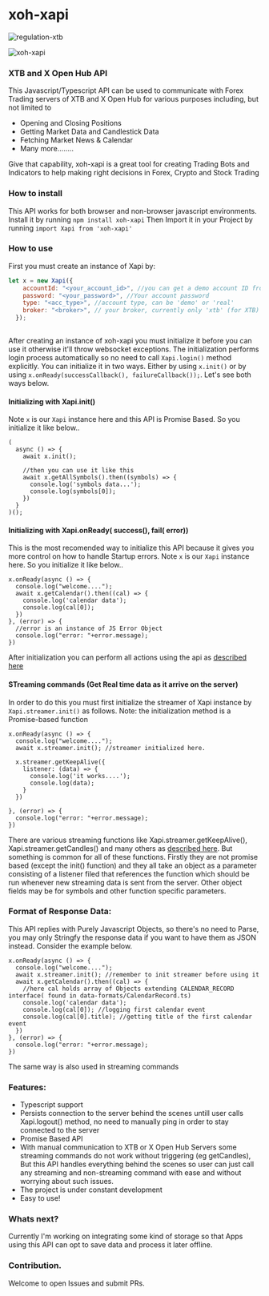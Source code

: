 # xoh-xapi


![regulation-xtb](https://user-images.githubusercontent.com/28900892/168629204-a19f491b-8b14-44e9-bcb7-34d10c11a6b8.jpg)

![xoh-xapi](https://user-images.githubusercontent.com/28900892/168625800-c132b7a2-5444-48ee-b638-c1e0483de3c5.png)


### XTB and X Open Hub API
This Javascript/Typescript API can be used to communicate with Forex Trading servers of XTB and X Open Hub for various purposes including, but not limited to
* Opening and Closing Positions
* Getting Market Data and Candlestick Data
* Fetching Market News & Calendar
* Many more........

Give that capability, xoh-xapi is a great tool for creating Trading Bots and Indicators to help making right decisions in Forex, Crypto and Stock Trading 

### How to install
This API works for both browser and non-browser javascript environments.
Install it by running `npm install xoh-xapi`
Then Import it in your Project by running  `import Xapi from 'xoh-xapi'`


### How to use
First you must create an instance of Xapi by:
```js
let x = new Xapi({
    accountId: "<your_account_id>", //you can get a demo account ID from XTB
    password: "<your_password>", //Your account password
    type: "<acc_type>", //account type, can be 'demo' or 'real'
    broker: "<broker>", // your broker, currently only 'xtb' (for XTB) and 'xoh' for X Open Hub are supported
  });
  
```

After creating an instance of xoh-xapi you must initialize it before you can use it otherwise it'll throw websocket exceptions. The initialization performs login process automatically so no need to call `Xapi.login()` method explicitly.
You can initialize it in two ways. Either by using `x.init()` or by using `x.onReady(successCallback(), failureCallback());`. Let's see both ways below.

#### Initializing with Xapi.init()
Note `x` is our `Xapi` instance here and this API is Promise Based. So you initialize it like below..
```
(
  async () => {
    await x.init();
    
    //then you can use it like this
    await x.getAllSymbols().then((symbols) => {
      console.log('symbols data...');
      console.log(symbols[0]);
    })
  }
)();
```

#### Initializing with Xapi.onReady( success(), fail(<Error> error))
This is the most recomended way to initialize this API because it gives you more control on how to handle Startup errors.
Note `x` is our `Xapi` instance here. So you initialize it like below..
```
x.onReady(async () => {
  console.log("welcome....");
  await x.getCalendar().then((cal) => {
    console.log('calendar data');
    console.log(cal[0]);
  })
}, (error) => {
  //error is an instance of JS Error Object
  console.log("error: "+error.message);
})
```
  
After initialization you can perform all actions using the api as [described here](http://developers.xstore.pro/documentation/)

#### STreaming commands (Get Real time data as it arrive on the server)
In order to do this you must first initialize the streamer of Xapi instance by `Xapi.streamer.init()` as follows.
Note: the initialization method is a Promise-based function
```
x.onReady(async () => {
  console.log("welcome....");
  await x.streamer.init(); //streamer initialized here.
  
  x.streamer.getKeepAlive({
    listener: (data) => {
      console.log('it works....');
      console.log(data);
    }
  })

}, (error) => {
  console.log("error: "+error.message);
})
```
There are various streaming functions like Xapi.streamer.getKeepAlive(), Xapi.streamer.getCandles() and many others as [described here](http://developers.xstore.pro/documentation/).
But something is common for all of these functions. Firstly they are not promise based (except the init() function) and they all take an object
as a parameter consisting of a listener filed that references the function which should be run whenever new streaming data is sent from the server.
Other object fields may be for symbols and other function specific parameters.


### Format of Response Data:
This API replies with Purely Javascript Objects, so there's no need to Parse, you may only Stringfy the response data if you want to have them as JSON instead. Consider the example below.

```
x.onReady(async () => {
  console.log("welcome....");
  await x.streamer.init(); //remember to init streamer before using it
  await x.getCalendar().then((cal) => {
    //here cal holds array of Objects extending CALENDAR_RECORD interface( found in data-formats/CalendarRecord.ts)
    console.log('calendar data');
    console.log(cal[0]); //logging first calendar event
    console.log(cal[0].title); //getting title of the first calendar event
  })
}, (error) => {
  console.log("error: "+error.message);
})
```
The same way is also used in streaming commands
  
  
### Features:
* Typescript support
* Persists connection to the server behind the scenes untill user calls Xapi.logout() method, no need to manually ping in order to stay connected to the server
* Promise Based API
* With manual communication to XTB or X Open Hub Servers some streaming commands do not work without triggering (eg getCandles), But this API handles everything behind the scenes so user can just call any streaming and non-streaming command with ease and without worrying about such issues.
* The project is under constant development
* Easy to use!
  
### Whats next?
Currently I'm working on integrating some kind of storage so that Apps using this API can opt to save data and process it later offline.
  
### Contribution.
Welcome to open Issues and submit PRs.
